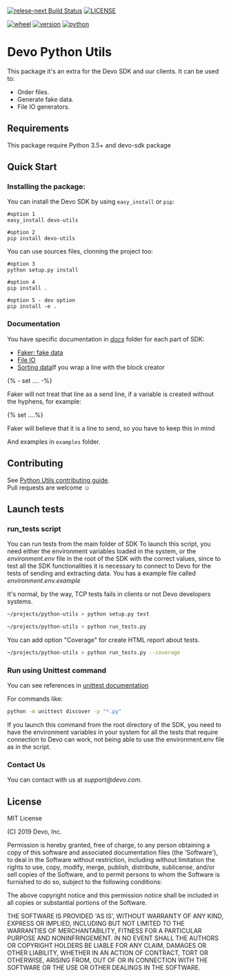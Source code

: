 [![relese-next Build Status](https://travis-ci.com/DevoInc/python-utils.svg?branch=master)](https://travis-ci.com/DevoInc/python-utils) [![LICENSE](https://img.shields.io/dub/l/vibe-d.svg)](https://github.com/DevoInc/python-utils/blob/master/LICENSE)

[![wheel](https://img.shields.io/badge/wheel-yes-brightgreen.svg)](https://pypi.org/project/devo-utils/) [![version](https://img.shields.io/badge/version-3.0.7-blue.svg)](https://pypi.org/project/devo-utils/) [![python](https://img.shields.io/badge/python-3.5%20%7C%203.6%20%7C%203.7%20%7C%203.8-blue.svg)](https://pypi.org/project/devo-utils/)


# Devo Python Utils

This package it's an extra for the Devo SDK and our clients. It can be used to:
* Order files.
* Generate fake data.
* File IO generators.

## Requirements

This package require Python 3.5+ and devo-sdk package

## Quick Start
### Installing the package:

You can install the Devo SDK by using `easy_install` or `pip`:

    #option 1
    easy_install devo-utils
    
    #option 2
    pip install devo-utils


You can use sources files, clonning the project too:

    #option 3
    python setup.py install
    
    #option 4
    pip install .
    
    #option 5 - dev option
    pip install -e .

### Documentation

You have specific documentation in _[docs](docs)_ folder for each part of SDK:
* [Faker: fake data](docs/faker.md)
* [File IO](docs/fileio.md)
* [Sorting data](docs/sorter.md)If you wrap a line with the block creator

{% - set .... -%}

Faker will not treat that line as a send line, if a variable is created without the hyphens, for example:

{% set ....%}

Faker will believe that it is a line to send, so you have to keep this in mind

And examples in `examples` folder.


## Contributing
See [Python Utils contributing guide](CONTRIBUTING.md).<br/>
Pull requests are welcome ☺

## Launch tests
### run_tests script
You can run tests from the main folder of SDK
To launch this script, you need either the environment variables loaded in the system, or the _environment.env_ file in the root of the SDK with the correct values, since to test all the SDK functionalities it is necessary to connect to Devo for the tests of sending and extracting data. You has a example file called _environment.env.example_

It's normal, by the way, TCP tests fails in clients or not Devo developers systems.

```bash
~/projects/python-utils > python setup.py test 
```

```bash
~/projects/python-utils > python run_tests.py
```

You can add option "Coverage" for create HTML report about tests.

```bash
~/projects/python-utils > python run_tests.py --coverage
```


### Run using Unittest command

You can see references in [unittest documentation](https://docs.python.org/3/library/unittest.html)

For commands like:

```bash
python -m unittest discover -p "*.py" 
```

If you launch this command from the root directory of the SDK, you need to have the environment variables in your 
system for all the tests that require connection to Devo can work, not being able to use the environment.env file 
as in the script.


### Contact Us

You can contact with us at _support@devo.com_.

## License
MIT License

(C) 2019 Devo, Inc.

Permission is hereby granted, free of charge, to any person obtaining a copy of
this software and associated documentation files (the 'Software'), to deal in
the Software without restriction, including without limitation the rights to
use, copy, modify, merge, publish, distribute, sublicense, and/or sell copies of
the Software, and to permit persons to whom the Software is furnished to do so,
subject to the following conditions:

The above copyright notice and this permission notice shall be included in all
copies or substantial portions of the Software.

THE SOFTWARE IS PROVIDED 'AS IS', WITHOUT WARRANTY OF ANY KIND, EXPRESS OR
IMPLIED, INCLUDING BUT NOT LIMITED TO THE WARRANTIES OF MERCHANTABILITY, FITNESS
FOR A PARTICULAR PURPOSE AND NONINFRINGEMENT. IN NO EVENT SHALL THE AUTHORS OR
COPYRIGHT HOLDERS BE LIABLE FOR ANY CLAIM, DAMAGES OR OTHER LIABILITY, WHETHER
IN AN ACTION OF CONTRACT, TORT OR OTHERWISE, ARISING FROM, OUT OF OR IN
CONNECTION WITH THE SOFTWARE OR THE USE OR OTHER DEALINGS IN THE SOFTWARE.
